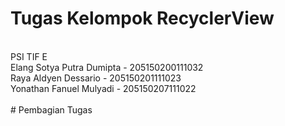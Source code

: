 # Tugas Kelompok RecyclerView
<br>
PSI TIF E <br>
Elang Sotya Putra Dumipta - 205150200111032<br>
Raya Aldyen Dessario - 205150201111023<br>
Yonathan Fanuel Mulyadi - 205150207111022<br>
<br>
# Pembagian Tugas




